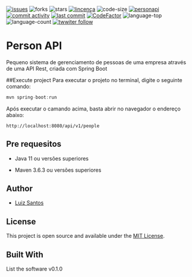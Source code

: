 [![issues](https://img.shields.io/github/issues/luizcsbh/personapi)](https://github.com/luizcsbh/personapi/issues)
![forks](https://img.shields.io/github/forks/luizcsbh/personapi)
![stars](https://img.shields.io/github/stars/luizcsbh/personapi)
[![lincença](https://img.shields.io/github/license/luizcsbh/personapi)](https://github.com/luizcsbh/personapi/blob/main/LICENSE)
![code-size](https://img.shields.io/github/languages/code-size/luizcsbh/personapi)
[![personapi](https://img.shields.io/github/deployments/luizcsbh/personapi/personapi-java)](https://github.com/luizcsbh/personapi/deployments/activity_log?environment=personapi)
[![commit activity](https://img.shields.io/github/commit-activity/m/luizcsbh/personapi)](https://github.com/luizcsbh/personapi/commits)
[![last commit](https://img.shields.io/github/last-commit/luizcsbh/personapi)](https://github.com/luizcsbh/personapi/commits)
[![CodeFactor](https://www.codefactor.io/repository/github/luizcsbh/personapi/badge)](https://www.codefactor.io/repository/github/luizcsbh/personapi)
![language-top](https://img.shields.io/github/languages/top/luizcsbh/personapi)
![language-count](https://img.shields.io/github/languages/count/luizcsbh/personapi)
[![twwiter follow](https://img.shields.io/twitter/follow/luizcs?style=social)](https://twitter.com/luizcs)
# Person API
Pequeno sistema de gerenciamento de pessoas de uma empresa através de uma API  Rest, criada com Spring Boot

##Execute project
Para executar o projeto no terminal, digite o seguinte comando:

```java
mvn spring-boot:run
```
Após executar o camando acima, basta abrir no navegador o endereço abaixo:

```http
http://localhost:8080/api/v1/people
```

## Pre requesitos
- Java 11 ou versões superiores

- Maven 3.6.3 ou versões superiores

## Author
- [Luiz Santos](https://about.me/luizcsdev)

## License

This project is open source and available under the [MIT License](https://github.com/luizcsbh/personapi/blob/main/LICENSE).


## Built With

List the software v0.1.0
